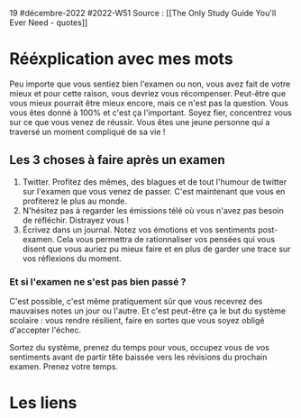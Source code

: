 19 #décembre-2022 #2022-W51
Source : [[The Only Study Guide You'll Ever Need - quotes]]
# Rééxplication avec mes mots
Peu importe que vous sentiez bien l'examen ou non, vous avez fait de votre mieux et pour cette raison, vous devriez vous récompenser. Peut-être que vous mieux pourrait être mieux encore, mais ce n'est pas la question. Vous vous êtes donné à 100% et c'est ça l'important. Soyez fier, concentrez vous sur ce que vous venez de réussir. Vous êtes une jeune personne qui a traversé un moment compliqué de sa vie !
## Les 3 choses à faire après un examen
1. Twitter. Profitez des mêmes, des blagues et de tout l'humour de twitter sur l'examen que vous venez de passer. C'est maintenant que vous en profiterez le plus au monde.
2. N'hésitez pas à regarder les émissions télé où vous n'avez pas besoin de réfléchir. Distrayez vous !
3. Écrivez dans un journal. Notez vos émotions et vos sentiments post-examen. Cela vous permettra de rationnaliser vos pensées qui vous disent que vous auriez pu mieux faire et en plus de garder une trace sur vos réflexions du moment.
### Et si l'examen ne s'est pas bien passé ?
C'est possible, c'est même pratiquement sûr que vous recevrez des mauvaises notes un jour ou l'autre. Et c'est peut-être ça le but du système scolaire : vous rendre résilient, faire en sortes que vous soyez obligé d'accepter l'échec.

Sortez du système, prenez du temps pour vous, occupez vous de vos sentiments avant de partir tête baissée vers les révisions du prochain examen. Prenez votre temps.
# Les liens
